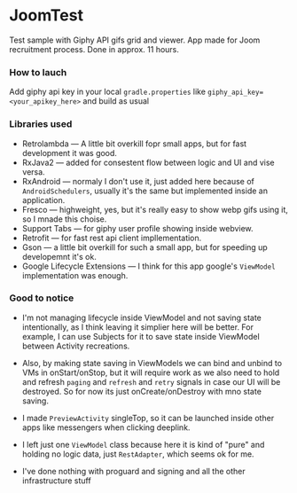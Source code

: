 # JoomTest

Test sample with Giphy API gifs grid and viewer. App made for Joom recruitment process. Done in approx. 11 hours.

### How to lauch
Add giphy api key in your local `gradle.properties` like `giphy_api_key=<your_apikey_here>` and build as usual

### Libraries used
* Retrolambda — A little bit overkill fopr small apps, but for fast development it was good.
* RxJava2 — added for consestent flow between logic and UI and vise versa.
* RxAndroid — normaly I don't use it, just added here because of `AndroidSchedulers`, usually it's the same but implemented inside an application.
* Fresco — highweight, yes, but it's really easy to show webp gifs using it, so I mnade this choise.
* Support Tabs — for giphy user profile showing inside webview.
* Retrofit — for fast rest api client impllementation.
* Gson — a little bit overkill for such a small app, but for speeding up developemnt it's ok.
* Google Lifecycle Extensions — I think for this app google's `ViewModel` implementation was enough.

### Good to notice
* I'm not managing lifecycle inside ViewModel and not saving state intentionally, as I think leaving it simplier here will be better. For example, I can use Subjects for it to save state inside ViewModel between Activity recreations.

* Also, by making state saving in ViewModels we can bind and unbind to VMs in onStart/onStop, but it will require work as we also need to hold and refresh `paging` and `refresh` and `retry` signals in case our UI will be destroyed. So for now its just onCreate/onDestroy with mno state saving.

* I made `PreviewActivity` singleTop, so it can be launched inside other apps like messengers when clicking deeplink.

* I left just one `ViewModel` class because here it is kind of "pure" and holding no logic data, just `RestAdapter`, which seems ok for me.

* I've done nothing with proguard and signing and all the other infrastructure stuff

